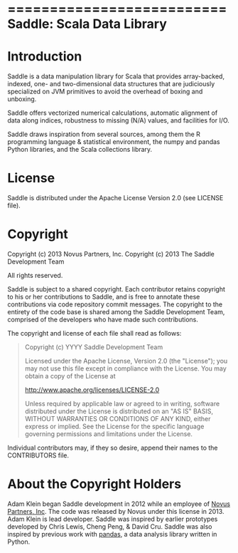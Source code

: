 ==========================
Saddle: Scala Data Library
==========================

Introduction
============

Saddle is a data manipulation library for Scala that provides array-backed,
indexed, one- and two-dimensional data structures that are judiciously
specialized on JVM primitives to avoid the overhead of boxing and unboxing.

Saddle offers vectorized numerical calculations, automatic alignment of data
along indices, robustness to missing (N/A) values, and facilities for I/O.

Saddle draws inspiration from several sources, among them the R programming
language & statistical environment, the numpy and pandas Python libraries,
and the Scala collections library.

License
=======

Saddle is distributed under the Apache License Version 2.0 (see LICENSE file).

Copyright
=========

Copyright (c) 2013 Novus Partners, Inc.
Copyright (c) 2013 The Saddle Development Team

All rights reserved.

Saddle is subject to a shared copyright. Each contributor retains copyright to
his or her contributions to Saddle, and is free to annotate these contributions
via code repository commit messages. The copyright to the entirety of the code
base is shared among the Saddle Development Team, comprised of the developers
who have made such contributions.

The copyright and license of each file shall read as follows:

> Copyright (c) YYYY Saddle Development Team
>
> Licensed under the Apache License, Version 2.0 (the "License");
> you may not use this file except in compliance with the License.
> You may obtain a copy of the License at
>
> http://www.apache.org/licenses/LICENSE-2.0
>
> Unless required by applicable law or agreed to in writing, software
> distributed under the License is distributed on an "AS IS" BASIS,
> WITHOUT WARRANTIES OR CONDITIONS OF ANY KIND, either express or implied.
> See the License for the specific language governing permissions and
> limitations under the License.


Individual contributors may, if they so desire, append their names to
the CONTRIBUTORS file.

About the Copyright Holders
===========================

Adam Klein began Saddle development in 2012 while an employee of 
[Novus Partners, Inc](http://www.novus.com "Novus"). The code was 
released by Novus under this license in 2013. Adam Klein is lead 
developer. Saddle was inspired by earlier prototypes developed by 
Chris Lewis, Cheng Peng, & David Cru. Saddle was also inspired by 
previous work with [pandas](http://pandas.pydata.org/ "pandas"), a 
data analysis library written in Python.

